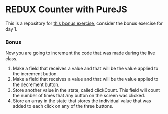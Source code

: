 # REDUX Counter with PureJS

This is a repository for [this bonus exercise](https://github.com/gabrieldeori/trybe-exercises/tree/main/016.REDUX_State_Management), consider the bonus exercise for day 1.

### Bonus

Now you are going to increment the code that was made during the live class.

1. Make a field that receives a value and that will be the value applied to the increment button.
2. Make a field that receives a value and that will be the value applied to the decrement button.
3. Store another value in the state, called clickCount. This field will count the number of times that any button on the screen was clicked.
4. Store an array in the state that stores the individual value that was added to each click on any of the three buttons.
